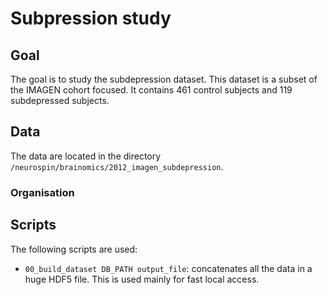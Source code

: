 # Subpression study #

## Goal ##


The goal is to study the subdepression dataset.
This dataset is a subset of the IMAGEN cohort focused.
It contains 461 control subjects and 119 subdepressed subjects.

## Data ##

The data are located in the directory `/neurospin/brainomics/2012_imagen_subdepression`.

### Organisation ###


## Scripts ###

The following scripts are used:
 - `00_build_dataset DB_PATH output_file`: concatenates all the data in a huge HDF5 file. This is used mainly for fast local access.
